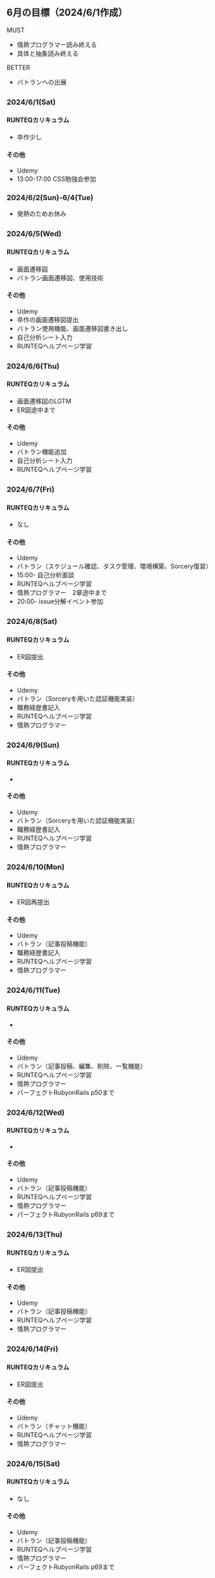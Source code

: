 ## 6月の目標（2024/6/1作成）
MUST
- 情熱プログラマー読み終える
- 具体と抽象読み終える
  
BETTER
- バトランへの出展

### 2024/6/1(Sat)　
#### RUNTEQカリキュラム
- 卒作少し
#### その他
- Udemy
- 13:00-17:00 CSS勉強会参加

### 2024/6/2(Sun)-6/4(Tue)
- 発熱のためお休み

### 2024/6/5(Wed)　
#### RUNTEQカリキュラム
- 画面遷移図
- バトラン画面遷移図、使用技術
#### その他
- Udemy
- 卒作の画面遷移図提出
- バトラン使用機能、画面遷移図書き出し
- 自己分析シート入力
- RUNTEQヘルプページ学習


### 2024/6/6(Thu)　
#### RUNTEQカリキュラム
- 画面遷移図のLGTM
- ER図途中まで
#### その他
- Udemy
- バトラン機能追加
- 自己分析シート入力
- RUNTEQヘルプページ学習


### 2024/6/7(Fri)　
#### RUNTEQカリキュラム
- なし
#### その他
- Udemy
- バトラン（スケジュール確認、タスク管理、環境構築、Sorcery復習）
- 15:00- 自己分析面談
- RUNTEQヘルプページ学習
- 情熱プログラマー　2章途中まで
- 20:00- issue分解イベント参加


### 2024/6/8(Sat)　
#### RUNTEQカリキュラム
- ER図提出
#### その他
- Udemy
- バトラン（Sorceryを用いた認証機能実装）
- 職務経歴書記入
- RUNTEQヘルプページ学習
- 情熱プログラマー　


### 2024/6/9(Sun)　
#### RUNTEQカリキュラム
- 
#### その他
- Udemy
- バトラン（Sorceryを用いた認証機能実装）
- 職務経歴書記入
- RUNTEQヘルプページ学習
- 情熱プログラマー　


### 2024/6/10(Mon)　
#### RUNTEQカリキュラム
- ER図再提出
#### その他
- Udemy
- バトラン（記事投稿機能）
- 職務経歴書記入
- RUNTEQヘルプページ学習
- 情熱プログラマー　


### 2024/6/11(Tue)　
#### RUNTEQカリキュラム
- 
#### その他
- Udemy
- バトラン（記事投稿、編集、削除、一覧機能）
- RUNTEQヘルプページ学習
- 情熱プログラマー
- パーフェクトRubyonRails p50まで


### 2024/6/12(Wed)　
#### RUNTEQカリキュラム
- 
#### その他
- Udemy
- バトラン（記事投稿機能）
- RUNTEQヘルプページ学習
- 情熱プログラマー　
- パーフェクトRubyonRails p69まで


### 2024/6/13(Thu)　
#### RUNTEQカリキュラム
- ER図提出
#### その他
- Udemy
- バトラン（記事投稿機能）
- RUNTEQヘルプページ学習
- 情熱プログラマー　


### 2024/6/14(Fri)　
#### RUNTEQカリキュラム
- ER図提出
#### その他
- Udemy
- バトラン（チャット機能）
- RUNTEQヘルプページ学習
- 情熱プログラマー　


### 2024/6/15(Sat)　
#### RUNTEQカリキュラム
- なし
#### その他
- Udemy
- バトラン（記事投稿機能）
- RUNTEQヘルプページ学習
- 情熱プログラマー　
- パーフェクトRubyonRails p69まで

